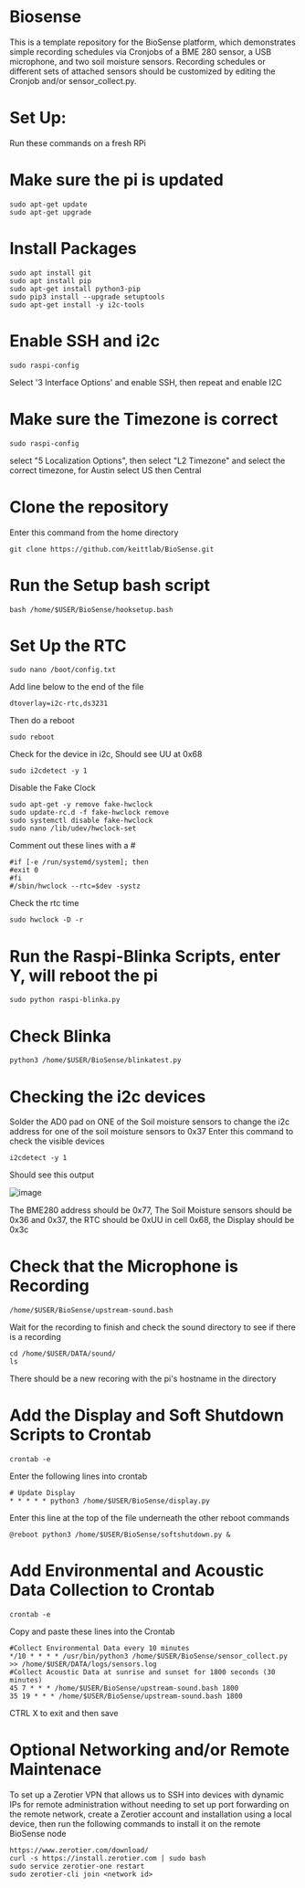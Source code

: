 # Biosense
This is a template repository for the BioSense platform, which demonstrates simple recording schedules via Cronjobs of a BME 280 sensor, a USB microphone, and two soil moisture sensors. Recording schedules or different sets of attached sensors should be customized by editing the Cronjob and/or sensor_collect.py.

# Set Up:
Run these commands on a fresh RPi

# Make sure the pi is updated
```
sudo apt-get update 
sudo apt-get upgrade
```
# Install Packages
```
sudo apt install git
sudo apt install pip
sudo apt-get install python3-pip
sudo pip3 install --upgrade setuptools
sudo apt-get install -y i2c-tools
```
# Enable SSH and i2c
```
sudo raspi-config
```
Select '3 Interface Options' and enable SSH, then repeat and enable I2C

# Make sure the Timezone is correct
```
sudo raspi-config
```
select "5 Localization Options", then select "L2 Timezone" and select the correct timezone, for Austin select US then Central

# Clone the repository
Enter this command from the home directory
```
git clone https://github.com/keittlab/BioSense.git
```
# Run the Setup bash script
```
bash /home/$USER/BioSense/hooksetup.bash
```
# Set Up the RTC
```
sudo nano /boot/config.txt
```
Add line below to the end of the file
```
dtoverlay=i2c-rtc,ds3231
```
Then do a reboot
```
sudo reboot
```
Check for the device in i2c, 
Should see UU at 0x68
```
sudo i2cdetect -y 1
```
Disable the Fake Clock
```
sudo apt-get -y remove fake-hwclock
sudo update-rc.d -f fake-hwclock remove
sudo systemctl disable fake-hwclock
sudo nano /lib/udev/hwclock-set
```
Comment out these lines with a #
```
#if [-e /run/systemd/system]; then
#exit 0
#fi
#/sbin/hwclock --rtc=$dev -systz
```
Check the rtc time
```
sudo hwclock -D -r
```
# Run the Raspi-Blinka Scripts, enter Y, will reboot the pi
```
sudo python raspi-blinka.py
```
# Check Blinka
```
python3 /home/$USER/BioSense/blinkatest.py
```
# Checking the i2c devices  
Solder the AD0 pad on ONE of the Soil moisture sensors to change the i2c address for one of the soil moisture sensors to 0x37
Enter this command to check the visible devices
```
i2cdetect -y 1
```
Should see this output

![image](https://user-images.githubusercontent.com/45701166/195462601-e89c3723-71dc-4676-90ad-39358cb91333.png)

The BME280 address should be 0x77, The Soil Moisture sensors should be 0x36 and 0x37, the RTC should be 0xUU in cell 0x68, the Display should be 0x3c
# Check that the Microphone is Recording
```
/home/$USER/BioSense/upstream-sound.bash
```
Wait for the recording to finish and check the sound directory  to see if there is a recording
```
cd /home/$USER/DATA/sound/
ls
```
There should be a new recoring with the pi's hostname in the directory 

# Add the Display and Soft Shutdown Scripts to Crontab 
```
crontab -e
```
Enter the following lines into crontab
```
# Update Display
* * * * * python3 /home/$USER/BioSense/display.py
```
Enter this line at the top of the file underneath the other reboot commands
```
@reboot python3 /home/$USER/BioSense/softshutdown.py &
```

# Add Environmental and Acoustic Data Collection to Crontab 
```
crontab -e
```
Copy and paste these lines into the Crontab
```
#Collect Environmental Data every 10 minutes
*/10 * * * * /usr/bin/python3 /home/$USER/BioSense/sensor_collect.py >> /home/$USER/DATA/logs/sensors.log
#Collect Acoustic Data at sunrise and sunset for 1800 seconds (30 minutes)
45 7 * * * /home/$USER/BioSense/upstream-sound.bash 1800
35 19 * * * /home/$USER/BioSense/upstream-sound.bash 1800
```
CTRL X to exit and then save

# Optional Networking and/or Remote Maintenace

To set up a Zerotier VPN that allows us to SSH into devices with dynamic IPs for remote administration without needing to set up port forwarding on the remote network, create a Zerotier account and installation using a local device, then run the following commands to install it on the remote BioSense node
```
https://www.zerotier.com/download/
curl -s https://install.zerotier.com | sudo bash
sudo service zerotier-one restart
sudo zerotier-cli join <network id>
```
